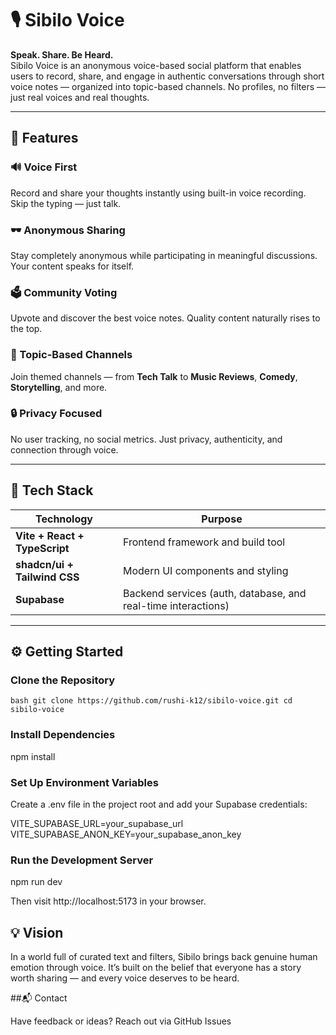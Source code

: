 # 🎙️ Sibilo Voice

**Speak. Share. Be Heard.**  
Sibilo Voice is an anonymous voice-based social platform that enables users to record, share, and engage in authentic conversations through short voice notes — organized into topic-based channels. No profiles, no filters — just real voices and real thoughts.

---

## 🚀 Features

### 🔊 Voice First
Record and share your thoughts instantly using built-in voice recording. Skip the typing — just talk.

### 🕶️ Anonymous Sharing
Stay completely anonymous while participating in meaningful discussions. Your content speaks for itself.

### 🗳️ Community Voting
Upvote and discover the best voice notes. Quality content naturally rises to the top.

### 🧩 Topic-Based Channels
Join themed channels — from **Tech Talk** to **Music Reviews**, **Comedy**, **Storytelling**, and more.

### 🔒 Privacy Focused
No user tracking, no social metrics. Just privacy, authenticity, and connection through voice.

---

## 🧠 Tech Stack

| Technology | Purpose |
|-------------|----------|
| **Vite + React + TypeScript** | Frontend framework and build tool |
| **shadcn/ui + Tailwind CSS** | Modern UI components and styling |
| **Supabase** | Backend services (auth, database, and real-time interactions) |

---

## ⚙️ Getting Started

###  Clone the Repository
``bash
git clone https://github.com/rushi-k12/sibilo-voice.git
cd sibilo-voice``

### Install Dependencies
npm install

### Set Up Environment Variables

Create a .env file in the project root and add your Supabase credentials:

VITE_SUPABASE_URL=your_supabase_url
VITE_SUPABASE_ANON_KEY=your_supabase_anon_key

### Run the Development Server
npm run dev


Then visit http://localhost:5173 in your browser.

## 💡 Vision

In a world full of curated text and filters, Sibilo brings back genuine human emotion through voice.
It’s built on the belief that everyone has a story worth sharing — and every voice deserves to be heard.

##📬 Contact

Have feedback or ideas?
Reach out via GitHub Issues

